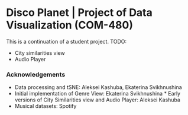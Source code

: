 # Disco Planet | Project of Data Visualization (COM-480)

This is a continuation of a student project.
TODO:
- City similarities view
- Audio Player


### Acknowledgements

* Data processing and tSNE: Aleksei Kashuba, Ekaterina Svikhnushina
* Initial implementation of Genre View: Ekaterina Svikhnushina
* Early versions of City Similarities view and Audio Player: Aleksei Kashuba
* Musical datasets: Spotify
